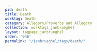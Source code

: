 ```yaml
---
pid: death
title: Death
worktag: Death
category: Allegory/Proverbs and Allegory
collection: worktags_janbrueghel
layout: tagpage_janbrueghel
order: '046'
permalink: "/janbrueghel/tags/death/"
---
```

